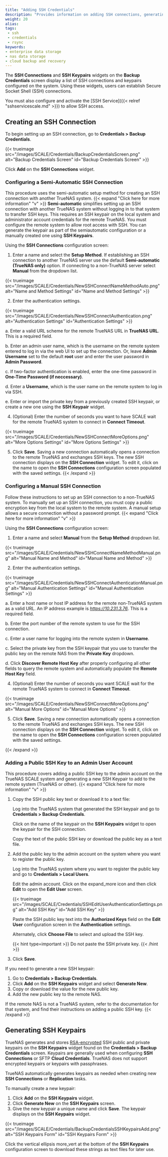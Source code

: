 ```yaml
---
title: "Adding SSH Credentials"
description: "Provides information on adding SSH connections, generating SSH keypairs, and adding the SSH public key to the root user."
weight: 20
alias:
tags:
 - ssh
 - credentials
 - rsync
keywords:
- enterprise data storage
- nas data storage
- cloud backup and recovery
---
```


The **SSH Connections** and **SSH Keypairs** widgets on the **Backup Credentials** screen display a list of SSH connections and keypairs configured on the system.
Using these widgets, users can establish Secure Socket Shell (SSH) connections.

You must also configure and activate the [SSH Service]({{< relref "sshservicescale.md" >}}) to allow SSH access.

## Creating an SSH Connection

To begin setting up an SSH connection, go to **Credentials > Backup Credentials**.

{{< trueimage src="/images/SCALE/Credentials/BackupCredentialsScreen.png" alt="Backup Credentials Screen" id="Backup Credentials Screen" >}}

Click **Add** on the **SSH Connections** widget.

### Configuring a Semi-Automatic SSH Connection

This procedure uses the semi-automatic setup method for creating an SSH connection with another TrueNAS system.
{{< expand "Click here for more information" "v" >}}
**Semi-automatic** simplifies setting up an SSH connection with another TrueNAS system without logging in to that system to transfer SSH keys.
This requires an SSH keypair on the local system and administrator account credentials for the remote TrueNAS.
You must configure the remote system to allow root access with SSH.
You can generate the keypair as part of the semiautomatic configuration or a manually created one using **SSH Keypairs**.

Using the **SSH Connections** configuration screen:

1. Enter a name and select the **Setup Method**. If establishing an SSH connection to another TrueNAS server use the default **Semi-automatic (TrueNAS only)** option.
   If connecting to a non-TrueNAS server select **Manual** from the dropdown list.

{{< trueimage src="/images/SCALE/Credentials/NewSSHConnectNameMethodAuto.png" alt="Name and Method Settings" id="Name and Method Settings" >}}

2. Enter the authentication settings.

{{< trueimage src="/images/SCALE/Credentials/NewSSHConnectAuthentication.png" alt="Authentication Settings" id="Authentication Settings" >}}

   a. Enter a valid URL scheme for the remote TrueNAS URL in **TrueNAS URL**.
      This is a required field.

   b. Enter an admin user name, which is the username on the remote system entered to log in via the web UI to set up the connection.
      Or, leave **Admin Username** set to the default **root** user and enter the user password in **Admin Password**.

   c. If two-factor authentication is enabled, enter the one-time password in **One-Time Password (if neccessary)**.

   d. Enter a **Username**, which is the user name on the remote system to log in via SSH.

   e. Enter or import the private key from a previously created SSH keypair, or create a new one using the **SSH Keypair** widget.

4. (Optional) Enter the number of seconds you want to have SCALE wait for the remote TrueNAS system to connect in **Connect Timeout**.

{{< trueimage src="/images/SCALE/Credentials/NewSSHConnectMoreOptions.png" alt="More Options Settings" id="More Options Settings" >}}

5. Click **Save**. Saving a new connection automatically opens a connection to the remote TrueNAS and exchanges SSH keys.
   The new SSH connection displays on the **SSH Connection** widget.
   To edit it, click on the name to open the **SSH Connections** configuration screen populated with the saved settings.
{{< /expand >}}

### Configuring a Manual SSH Connection

Follow these instructions to set up an SSH connection to a non-TrueNAS system.
To manually set up an SSH connection, you must copy a public encryption key from the local system to the remote system.
A manual setup allows a secure connection without a password prompt.
{{< expand "Click here for more information" "v" >}}

Using the **SSH Connections** configuration screen:

1. Enter a name and select **Manual** from the **Setup Method** dropdown list.

{{< trueimage src="/images/SCALE/Credentials/NewSSHConnectNameMethodManual.png" alt="Manual Name and Method" id="Manual Name and Method" >}}

2. Enter the authentication settings.

{{< trueimage src="/images/SCALE/Credentials/NewSSHConnectAuthenticationManual.png" alt="Manual Authentication Settings" id="Manual Authentication Settings" >}}

   a. Enter a host name or host IP address for the remote non-TrueNAS system as a valid URL.
   An IP address example is *https://10.231.3.76*.
   This is a required field.

   b. Enter the port number of the remote system to use for the SSH connection.

   c. Enter a user name for logging into the remote system in **Username**.

   c. Select the private key from the SSH keypair that you use to transfer the public key on the remote NAS from the **Private Key** dropdown.

   d. Click **Discover Remote Host Key** after properly configuring all other fields to query the remote system and automatically populate the **Remote Host Key** field.

4. (Optional) Enter the number of seconds you want SCALE wait for the remote TrueNAS system to connect in **Connect Timeout**.

{{< trueimage src="/images/SCALE/Credentials/NewSSHConnectMoreOptions.png" alt="Manual More Options" id="Manual More Options" >}}

5. Click **Save**. Saving a new connection automatically opens a connection to the remote TrueNAS and exchanges SSH keys.
   The new SSH connection displays on the **SSH Connection** widget.
   To edit it, click on the name to open the **SSH Connections** configuration screen populated with the saved settings.

{{< /expand >}}

### Adding a Public SSH Key to an Admin User Account

This procedure covers adding a public SSH key to the admin account on the TrueNAS SCALE system and generating a new SSH Keypair to add to the remote system (TrueNAS or other).
{{< expand "Click here for more information" "v" >}}
1. Copy the SSH public key text or download it to a text file:

   Log into the TrueNAS system that generated the SSH keypair and go to **Credentials > Backup Credentials**.

   Click on the name of the keypair on the **SSH Keypairs** widget to open the keypair for the SSH connection.

   Copy the text of the public SSH key or download the public key as a text file.

2. Add the public key to the admin account on the system where you want to register the public key.

   Log into the TrueNAS system where you want to register the public key and go to **Credentials > Local Users**.

   Edit the admin account.
   Click on the <span class="material-icons">expand_more</span> icon and then click **Edit** to open the **Edit User** screen.

   {{< trueimage src="/images/SCALE/Credentials/SSHEditUserAuthenticationSettings.png" alt="Add SSH Key" id="Add SSH Key" >}}

   Paste the SSH public key text into the **Authorized Keys** field on the **Edit User** configuration screen in the **Authentication** settings.

   Alternately, click **Choose File** to select and upload the SSH key.

   {{< hint type=important >}}
   Do not paste the SSH private key.
   {{< /hint >}}

3. Click **Save**.

If you need to generate a new SSH keypair:

1. Go to **Credentials > Backup Credentials**.
2. Click **Add** on the **SSH Keypairs** widget and select **Generate New**.
3. Copy or download the value for the new public key.
4. Add the new public key to the remote NAS.

If the remote NAS is not a TrueNAS system, refer to the documentation for that system, and find their instructions on adding a public SSH key.
{{< /expand >}}

## Generating SSH Keypairs

TrueNAS generates and stores [RSA-encrypted](https://tools.ietf.org/html/rfc8017) SSH public and private keypairs on the **SSH Keypairs** widget found on the **Credentials > Backup Credentials** screen.
Keypairs are generally used when configuring **SSH Connections** or SFTP **Cloud Credentials**.
TrueNAS does not support encrypted keypairs or keypairs with passphrases.

TrueNAS automatically generates keypairs as needed when creating new **SSH Connections** or **Replication** tasks.

To manually create a new keypair:
1. Click **Add** on the **SSH Keypairs** widget.
2. Click **Generate New** on the **SSH Keypairs** screen.
3. Give the new keypair a unique name and click **Save**.
   The keypair displays on the **SSH Keypairs** widget.

{{< trueimage src="/images/SCALE/Credentials/BackupCredentialsSSHKeypairsAdd.png" alt="SSH Keypairs Form" id="SSH Keypairs Form" >}}

Click the vertical ellipsis <span class="material-icons">more_vert</span> at the bottom of the **SSH Keypairs** configuration screen to download these strings as text files for later use.
